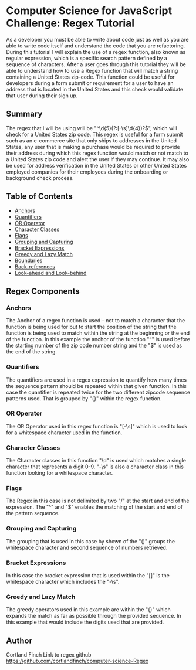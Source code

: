 # Computer Science for JavaScript Challenge: Regex Tutorial

As a developer you must be able to write about code just as well as you are able to write code itself and understand the code that you are refactoring. During this tutorial I will explain the use of a regex function, also known as regular expression, which is a specific search pattern defined by a sequence of characters. After a user goes through this tutorial they will be able to understand how to use a Regex function that will match a string containing a United States zip-code. This function could be useful for developers during a form submit or requirement for a user to have an address that is located in the United States and this check would validate that user during their sign up. 
## Summary

The regex that I will be using will be "^\d{5}(?:[-\s]\d{4})?$", which will check for a United States zip code. This regex is useful for a form submit such as an e-commerce site that only ships to addresses in the United States, any user that is making a purchase would be required to provide their address during which this regex function would match or not match to a United States zip code and alert the user if they may continue. It may also be used for address verification in the United States or other United States employed companies for their employees during the onboarding or background check process. 

## Table of Contents

- [Anchors](#anchors)
- [Quantifiers](#quantifiers)
- [OR Operator](#or-operator)
- [Character Classes](#character-classes)
- [Flags](#flags)
- [Grouping and Capturing](#grouping-and-capturing)
- [Bracket Expressions](#bracket-expressions)
- [Greedy and Lazy Match](#greedy-and-lazy-match)
- [Boundaries](#boundaries)
- [Back-references](#back-references)
- [Look-ahead and Look-behind](#look-ahead-and-look-behind)

## Regex Components


### Anchors
The Anchor of a regex function is used - not to match a character that the function is being used for but to start the position of the string that the function is being used to match within the string at the beginning or the end of the function. In this example the anchor of the function "^" is used before the starting number of the zip code number string and the "$" is used as the end of the string.
### Quantifiers
The quantifiers are used in a regex expression to quantify how many times the sequence pattern should be repeated within that given function. In this case the quantifier is repeated twice for the two different zipcode sequence patterns used. That is grouped by "{}" within the regex function.
### OR Operator
The OR Operator used in this regex function is "[-\s]" which is used to look for a whitespace character used in the function.
### Character Classes
The Character classes in this function "\d" is used  which matches a single character that represents a digit 0-9. "-\s" is also a character class in this function looking for a whitespace character.
### Flags
The Regex in this case is not delimited by two "/" at the start and end of the expression. The "^" and "$" enables the matching of the start and end of the pattern sequence. 
### Grouping and Capturing
The grouping that is used in this case by shown of the "()" groups the whitespace character and second sequence of numbers retrieved.
### Bracket Expressions
In this case the bracket expression that is used within the "[]" is the whitespace character which includes the "-\s".
### Greedy and Lazy Match
The greedy operators used in this example are within the "{}" which expands the match as far as possible through the provided sequence. In this example that would include the digits used that are provided.
## Author
Cortland Finch Link to regex github https://github.com/cortlandfinch/computer-science-Regex
